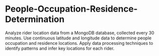 # People-Occupation-Residence-Determination
Analyze rider location data from a MongoDB database, collected every 30 minutes. Use continuous latitude and longitude data to determine people occupation and residence locations. Apply data processing techniques to identify patterns and infer key locations for each rider.

